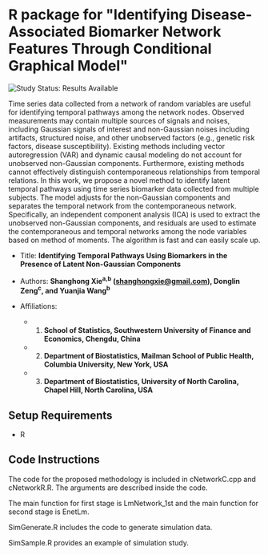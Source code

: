 
# R package for "Identifying Disease-Associated Biomarker Network Features Through Conditional Graphical Model"

<img src="https://img.shields.io/badge/Study%20Status-Results%20Available-yellow.svg" alt="Study Status: Results Available"> 

Time series data collected from a network of random variables are useful for identifying temporal pathways among the network nodes. Observed measurements may contain multiple sources of signals and noises, including Gaussian signals of interest and non-Gaussian noises including artifacts, structured noise, and other unobserved factors (e.g., genetic risk factors, disease susceptibility). Existing methods including vector autoregression (VAR) and dynamic causal modeling do not account for unobserved non-Gaussian components. Furthermore, existing methods cannot effectively distinguish contemporaneous relationships from temporal relations. In this work, we propose a novel method to identify latent temporal pathways using time series biomarker data collected from multiple subjects. The model adjusts for the non-Gaussian components and separates the temporal network from the contemporaneous network. Specifically, an independent component analysis (ICA) is used to extract the unobserved non-Gaussian components, and residuals are used to estimate the contemporaneous and temporal networks among the node variables based on method of moments. The algorithm is fast and can easily scale up. 

- Title: **Identifying Temporal Pathways Using Biomarkers in the Presence of Latent Non-Gaussian Components**

- Authors: **Shanghong Xie<sup>a,b</sup> (shanghongxie@gmail.com), Donglin Zeng<sup>c</sup>, and Yuanjia Wang<sup>b</sup>**

- Affiliations:
   + 1. **School of Statistics, Southwestern University of Finance and Economics, Chengdu, China**
   + 2. **Department of Biostatistics, Mailman School of Public Health, Columbia University, New York, USA**
   + 3. **Department of Biostatistics, University of North Carolina, Chapel Hill, North Carolina, USA**
  



## Setup Requirements
- R


## Code Instructions

The code for the proposed methodology is included in cNetworkC.cpp and cNetworkR.R. The arguments are described inside the code.

The main function for first stage is LmNetwork_1st and the main function for second stage is EnetLm.

SimGenerate.R includes the code to generate simulation data.

SimSample.R provides an example of simulation study.
